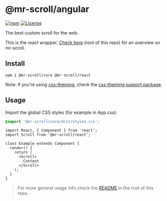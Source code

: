 # @mr-scroll/angular

[![npm](https://img.shields.io/npm/v/@mr-scroll/react.svg)](https://www.npmjs.com/package/@mr-scroll/react)
[![License](https://img.shields.io/badge/license-MIT-blue.svg)](https://opensource.org/licenses/MIT)

The best custom scroll for the web.

This is the react wrapper. [Check here](../../README.md) (root of this repo) for an overview on mr-scroll.

## Install

```
npm i @mr-scroll/core @mr-scroll/react
```

Note: If you're using [css-theming](https://github.com/mrahhal/css-theming), check the [css-theming support package](../css-theming).

## Usage

Import the global CSS styles (for example in App.css):
```css
@import '@mr-scroll/core/dist/styles.css';
```

```tsx
import React, { Component } from 'react';
import Scroll from '@mr-scroll/react';

class Example extends Component {
  render() {
    return (
      <Scroll>
        Content
      </Scroll>
    );
  }
}
```

> For more general usage info check the [README](../../README.md) in the root of this repo.
